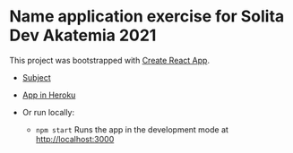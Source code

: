 # Name application exercise for Solita Dev Akatemia 2021

This project was bootstrapped with [Create React App](https://github.com/facebook/create-react-app).

- [Subject](https://github.com/solita/dev-academy-2021)

- [App in Heroku](https://intense-bastion-04301.herokuapp.com/)

- Or run locally:
  - `npm start` Runs the app in the development mode at [http://localhost:3000](http://localhost:3000)
